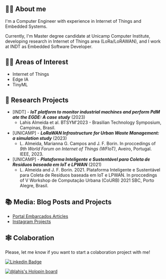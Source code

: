 <!--
**wasp-lahis/wasp-lahis** is a ✨ _special_ ✨ repository because its `README.md` (this file) appears on your GitHub profile.

Here are some ideas to get you started:

- 🔭 I’m currently working on ...
- 🌱 I’m currently learning ...
- 👯 I’m looking to collaborate on ...
- 🤔 I’m looking for help with ...
- 📫 How to reach me: ...
-->


## :woman_factory_worker: About me

I'm a Computer Engineer with experience in Internet of Things and Embedded Systems.

Currently, I'm Master degree candidate at Unicamp Computer Institute, developing research in Internet of Things area (LoRa/LoRAWAN), and I work at INDT as Embedded Software Developer.


## :female_detective: Areas of Interest

- Internet of Things
- Edge IA
- TinyML

## 🔭 Research Projects
- [INDT] - ***IoT platform to monitor industrial machines and perform PdM ate the EGDE: A case study*** (2023)
  - Lahis Almeida et al. BTSYM'2023 - Brasilian Technology Symposium, Campinas, Brasil.
- [UNICAMP] - ***LoRaWAN Infrastructure for Urban Waste Management: a simulation study*** (2023)
  - L. Almeida, Marianna G. Campos and J. F. Borin. In proccedings of *9th World Forum on Internet of Things (WFIoT)*, Aveiro, Portugal. IEEE, 2023.
- [UNICAMP] - ***Plataforma Inteligente e Sustentável para Coleta de Resíduos baseada em IoT e LPWAN*** (2021)
  - L. Almeida and J. F. Borin. 2021. Plataforma Inteligente e Sustentável para Coleta de Resíduos baseada em IoT e LPWAN. In proccedings of V Workshop de Computação Urbana (CoURB) 2021 SBC, Porto Alegre, Brasil.


##  :books: Media: Blog Posts and Projects

- [Portal Embarcados Articles](https://www.embarcados.com.br/desenvolvendo-aplicacoes-com-o-bluest-sdk-e-raspberry-pi/)
- [Instagram Projects](https://www.instagram.com/wasp.projects/)


## :spider_web: Colaboration

Please, let me know if you want to start a colaboration project with me!

[![Linkedin Badge](https://img.shields.io/badge/LinkedIn-0077B5?style=for-the-badge&logo=linkedin&logoColor=white)](https://www.linkedin.com/in/lahis-almeida-5805094b/)

[![@lahis's Holopin board](https://holopin.me/lahis)](https://holopin.io/@lahis)
